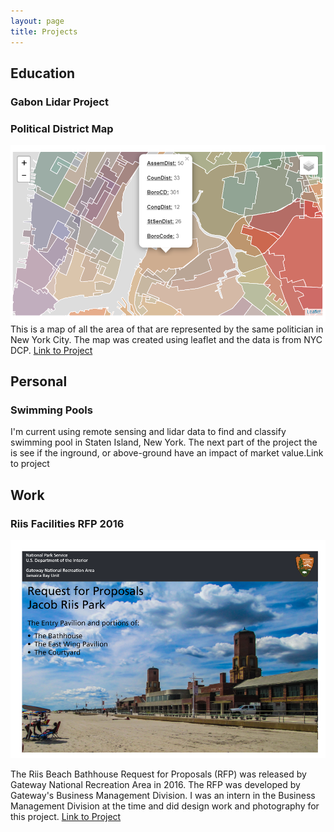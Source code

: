 ```yaml
---
layout: page
title: Projects
---
```


## Education 

### Gabon Lidar Project 

### Political District Map
![](https://github.com/bobabugel/BobAbugel/blob/main/img/Political_District_Map.PNG)
This is a map of all the area of that are represented by the same politician in New York City. The map was created using leaflet and the data is from NYC DCP. [Link to Project](https://github.com/bobabugel/NYC_Policital_District_MAP)

## Personal 

### Swimming Pools 

I'm current using remote sensing and lidar data to find and classify swimming pool in Staten Island, New York. The next part of the project the is see if the inground, or above-ground have an impact of market value.Link to project

## Work

### Riis Facilities RFP 2016 

![](https://github.com/bobabugel/portfolio/blob/gh-pages/img/RFP.PNG)

The Riis Beach Bathhouse Request for Proposals (RFP) was released by Gateway National Recreation Area in 2016. The RFP was developed by Gateway's Business Management Division.  I was an intern in the Business Management Division at the time and did  design work and photography for this project.
[Link to Project](https://github.com/bobabugel/portfolio/blob/gh-pages/pdf/Riis_Facilities_RFP_2016-1110%20(1).pdf)
